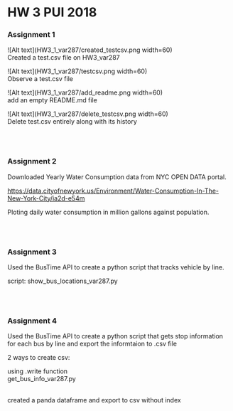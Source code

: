 # HW 3 PUI 2018

### Assignment 1</br>


![Alt text](HW3_1_var287/created_testcsv.png width=60) </br>
Created a test.csv file on HW3_var287 </br>

![Alt text](HW3_1_var287/testcsv.png width=60) </br>
Observe a test.csv file </br>

![Alt text](HW3_1_var287/add_readme.png width=60) </br>
add an empty README.md file </br>

![Alt text](HW3_1_var287/delete_testcsv.png width=60) </br>
Delete test.csv entirely along with its history </br>

</br>
</br>


### Assignment 2 </br>
Downloaded Yearly Water Consumption data from NYC OPEN DATA portal. </br>

https://data.cityofnewyork.us/Environment/Water-Consumption-In-The-New-York-City/ia2d-e54m </br>

Ploting daily water consumption in million gallons against population.</br>

</br>
</br>

### Assignment 3 </br>
Used the BusTime API to create a python script that tracks vehicle by line.</br>

script: show_bus_locations_var287.py</br>

</br>
</br>

### Assignment 4</br>
Used the BusTime API to create a python script that gets stop information for each bus by line and export the informtaion to .csv file</br>

2 ways to create csv:</br>

using .write function </br>
get_bus_info_var287.py

</br>
created a panda dataframe and export to csv without index </br>
</br>
